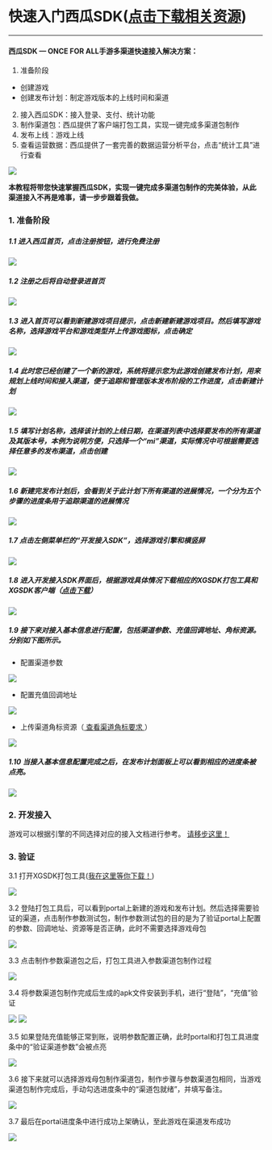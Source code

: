 # 快速入门西瓜SDK(<a href = "http://console.xgsdk.com/download.html">点击下载相关资源</a>)
---
#### 西瓜SDK — ONCE FOR ALL手游多渠道快速接入解决方案：
 1. 准备阶段
  - 创建游戏
  - 创建发布计划：制定游戏版本的上线时间和渠道
 2. 接入西瓜SDK：接入登录、支付、统计功能
 3. 制作渠道包：西瓜提供了客户端打包工具，实现一键完成多渠道包制作
 4. 发布上线：游戏上线
 5. 查看运营数据：西瓜提供了一套完善的数据运营分析平台，点击“统计工具”进行查看

<img src="image/kuaisu.png"/>

**本教程将带您快速掌握西瓜SDK，实现一键完成多渠道包制作的完美体验，从此渠道接入不再是难事，请一步步跟着我做。**

### 1. 准备阶段

##### 1.1 进入西瓜首页，点击注册按钮，进行免费注册

<img src="image/1.png"/>

##### 1.2 注册之后将自动登录进首页

<img src="image/2.png"/>

##### 1.3 进入首页可以看到新建游戏项目提示，点击新建新建游戏项目。然后填写游戏名称，选择游戏平台和游戏类型并上传游戏图标，点击确定

<img src="image/3.png"/>

##### 1.4 此时您已经创建了一个新的游戏，系统将提示您为此游戏创建发布计划，用来规划上线时间和接入渠道，便于追踪和管理版本发布阶段的工作进度，点击新建计划

<img src="image/4.png"/>

##### 1.5 填写计划名称，选择该计划的上线日期，在渠道列表中选择要发布的所有渠道及其版本号，本例为说明方便，只选择一个“mi”渠道，实际情况中可根据需要选择任意多的发布渠道，点击创建

<img src="image/5.png"/>

##### 1.6 新建完发布计划后，会看到关于此计划下所有渠道的进展情况，一个分为五个步骤的进度条用于追踪渠道的进展情况

<img src="image/6.png"/>

##### 1.7 点击左侧菜单栏的“开发接入SDK”，选择游戏引擎和横竖屏

<img src="image/7.png"/>

##### 1.8 进入开发接入SDK界面后，根据游戏具体情况下载相应的XGSDK打包工具和XGSDK客户端（<a href = "http://console.xgsdk.com/download.html">点击下载</a>）

<img src="image/lalala.png"/>

##### 1.9 接下来对接入基本信息进行配置，包括渠道参数、充值回调地址、角标资源。分别如下图所示。
- 配置渠道参数

<img src="image/9.png"/>

- 配置充值回调地址

<img src="image/10.png"/>

- 上传渠道角标资源（<a href="../section4/icon.html#jiaobiao"> 查看渠道角标要求 </a>  ）

<img src="image/lalala1.png"/>

##### 1.10 当接入基本信息配置完成之后，在发布计划面板上可以看到相应的进度条被点亮。

<img src="image/13.png"/>

### 2. 开发接入

游戏可以根据引擎的不同选择对应的接入文档进行参考。
<a href="../section2/README.md">请移步这里！</a>

### 3. 验证

3.1 打开XGSDK打包工具(<a href = "http://console.xgsdk.com/download.html">我在这里等你下载！</a>)

<img src="image/12.png"/>

 3.2 登陆打包工具后，可以看到portal上新建的游戏和发布计划。然后选择需要验证的渠道，点击制作参数测试包，制作参数测试包的目的是为了验证portal上配置的参数、回调地址、资源等是否正确，此时不需要选择游戏母包

<img src="image/17.png"/>

3.3 点击制作参数渠道包之后，打包工具进入参数渠道包制作过程

<img src="image/18.png"/>

3.4 将参数渠道包制作完成后生成的apk文件安装到手机，进行“登陆”，“充值”验证

<img src="image/dneglu1.png"/>


<img src="image/denglu2.png"/>

3.5 如果登陆充值能够正常到账，说明参数配置正确，此时portal和打包工具进度条中的“验证渠道参数”会被点亮

<img src="image/30.png"/>

3.6 接下来就可以选择游戏母包制作渠道包，制作步骤与参数渠道包相同，当游戏渠道包制作完成后，手动勾选进度条中的“渠道包就绪”，并填写备注。

<img src="image/15.png"/>

3.7 最后在portal进度条中进行成功上架确认，至此游戏在渠道发布成功

<img src="image/19.png"/>
